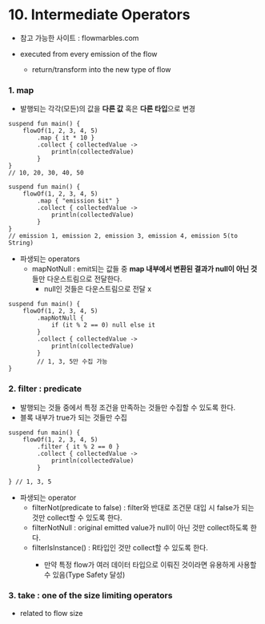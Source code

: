 # 10. Intermediate Operators

* 참고 가능한 사이트 : flowmarbles.com

* executed from every emission of the flow
  * return/transform into the new type of flow

### 1. map
* 발행되는 각각(모든)의 값을 **다른 값** 혹은 **다른 타입**으로 변경
```
suspend fun main() {
    flowOf(1, 2, 3, 4, 5)
        .map { it * 10 }
        .collect { collectedValue ->
            println(collectedValue)
        }
}
// 10, 20, 30, 40, 50
```

```
suspend fun main() {
    flowOf(1, 2, 3, 4, 5)
        .map { "emission $it" }
        .collect { collectedValue ->
            println(collectedValue)
        }
}
// emission 1, emission 2, emission 3, emission 4, emission 5(to String)
```

* 파생되는 operators
  * mapNotNull : emit되는 값들 중 **map 내부에서 변환된 결과가 null이 아닌 것**들만 다운스트림으로 전달한다.
    * null인 것들은 다운스트림으로 전달 x
```
suspend fun main() {
    flowOf(1, 2, 3, 4, 5)
        .mapNotNull {
            if (it % 2 == 0) null else it
        }
        .collect { collectedValue ->
            println(collectedValue)
        }
        // 1, 3, 5만 수집 가능
}
```

### 2. filter : predicate
* 발행되는 것들 중에서 특정 조건을 만족하는 것들만 수집할 수 있도록 한다.
* 블록 내부가 true가 되는 것들만 수집
```
suspend fun main() {
    flowOf(1, 2, 3, 4, 5)
        .filter { it % 2 == 0 }
        .collect { collectedValue ->
            println(collectedValue)
        }

} // 1, 3, 5
```

* 파생되는 operator
  * filterNot(predicate to false) : filter와 반대로 조건문 대입 시 false가 되는 것만 collect할 수 있도록 한다.
  * filterNotNull : original emitted value가 null이 아닌 것만 collect하도록 한다.
  * filterIsInstance<R>() : R타입인 것만 collect할 수 있도록 한다.
    * 만약 특정 flow가 여러 데이터 타입으로 이뤄진 것이라면 유용하게 사용할 수 있음(Type Safety 달성)

### 3. take : one of the size limiting operators
* related to flow size


